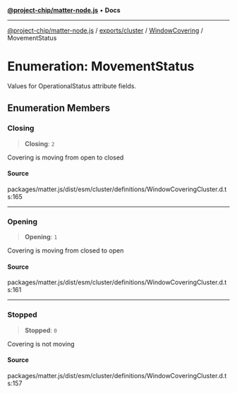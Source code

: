 [**@project-chip/matter-node.js**](../../../../../README.md) • **Docs**

***

[@project-chip/matter-node.js](../../../../../modules.md) / [exports/cluster](../../../README.md) / [WindowCovering](../README.md) / MovementStatus

# Enumeration: MovementStatus

Values for OperationalStatus attribute fields.

## Enumeration Members

### Closing

> **Closing**: `2`

Covering is moving from open to closed

#### Source

packages/matter.js/dist/esm/cluster/definitions/WindowCoveringCluster.d.ts:165

***

### Opening

> **Opening**: `1`

Covering is moving from closed to open

#### Source

packages/matter.js/dist/esm/cluster/definitions/WindowCoveringCluster.d.ts:161

***

### Stopped

> **Stopped**: `0`

Covering is not moving

#### Source

packages/matter.js/dist/esm/cluster/definitions/WindowCoveringCluster.d.ts:157
